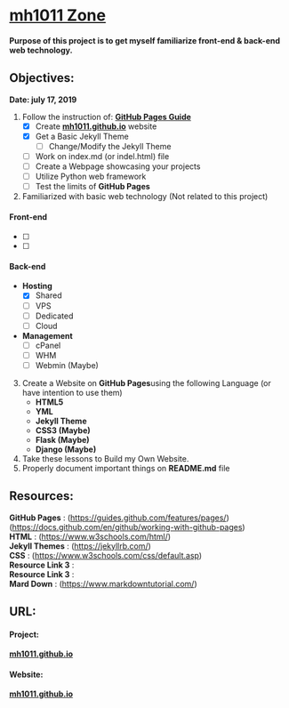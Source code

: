 #  [**mh1011 Zone**](https://mh1011.github.io/)  

#### Purpose of this project is to get myself familiarize front-end & back-end web technology.  

## Objectives:  
**Date: july 17, 2019**  
01. Follow the instruction of: [**GitHub Pages Guide**](https://guides.github.com/features/pages/)    
    - [x] Create [**mh1011.github.io**](https://mh1011.github.io/) website  
    - [x] Get a Basic Jekyll Theme  
      - [ ] Change/Modify the Jekyll Theme  
    - [ ] Work on index.md (or indel.html) file  
    - [ ] Create a Webpage showcasing your projects  
    - [ ] Utilize Python web framework  
    - [ ] Test the limits of **GitHub Pages**
02. Familiarized with basic web technology (Not related to this project)    
#### Front-end  
   - [ ]  
   - [ ]  
#### Back-end  
   - **Hosting**   
      - [x] Shared     
      - [ ] VPS  
      - [ ] Dedicated  
      - [ ] Cloud  
   - **Management**  
      - [ ] cPanel  
      - [ ] WHM  
      - [ ] Webmin (Maybe)  
03. Create a Website on **GitHub Pages**using the following Language (or have intention to use them)        
    - **HTML5**  
    - **YML**  
    - **Jekyll Theme**  
    - **CSS3 (Maybe)**  
    - **Flask (Maybe)**  
    - **Django (Maybe)**  
04. Take these lessons to Build my Own Website.    
05. Properly document important things on **README.md** file    


## Resources:  
**GitHub Pages**    : (https://guides.github.com/features/pages/)  
                      (https://docs.github.com/en/github/working-with-github-pages)  
**HTML**            : (https://www.w3schools.com/html/)  
**Jekyll Themes**   : (https://jekyllrb.com/)  
**CSS**             : (https://www.w3schools.com/css/default.asp)  
**Resource Link 3** :  
**Resource Link 3** :  
**Mard Down**       : (https://www.markdowntutorial.com/)    

## URL:  
#### Project:    
[**mh1011.github.io**](https://github.com/mh1011/mh1011.github.io)  
#### Website:  
[**mh1011.github.io**](https://mh1011.github.io/)  